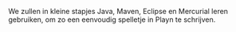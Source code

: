 We zullen in kleine stapjes Java, Maven, Eclipse en Mercurial leren gebruiken, om zo een eenvoudig spelletje in Playn te schrijven.